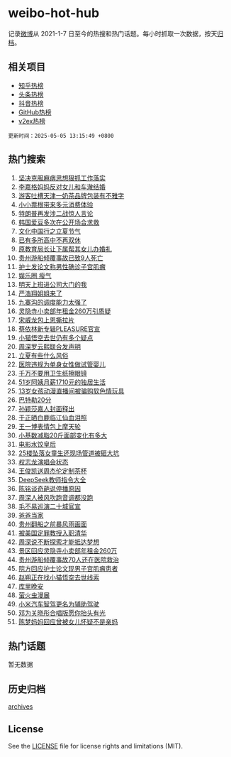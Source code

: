 # weibo-hot-hub

记录[微博](https://www.weibo.com)从 2021-1-7 日至今的热搜和热门话题。每小时抓取一次数据，按天[归档](archives)。

## 相关项目

- [知乎热榜](https://github.com/lonnyzhang423/zhihu-hot-hub)
- [头条热榜](https://github.com/lonnyzhang423/toutiao-hot-hub)
- [抖音热榜](https://github.com/lonnyzhang423/douyin-hot-hub)
- [GitHub热榜](https://github.com/lonnyzhang423/github-hot-hub)
- [v2ex热榜](https://github.com/lonnyzhang423/v2ex-hot-hub)


`更新时间：2025-05-05 13:15:49 +0800`

## 热门搜索

1. [坚决克服麻痹思想狠抓工作落实](https://m.weibo.cn/search?containerid=100103type%3D1%26t%3D10%26q%3D%23%E5%9D%9A%E5%86%B3%E5%85%8B%E6%9C%8D%E9%BA%BB%E7%97%B9%E6%80%9D%E6%83%B3%E7%8B%A0%E6%8A%93%E5%B7%A5%E4%BD%9C%E8%90%BD%E5%AE%9E%23&stream_entry_id=51&isnewpage=1&extparam=seat%3D1%26c_type%3D51%26cate%3D10103%26dgr%3D0%26filter_type%3Drealtimehot%26q%3D%2523%25E5%259D%259A%25E5%2586%25B3%25E5%2585%258B%25E6%259C%258D%25E9%25BA%25BB%25E7%2597%25B9%25E6%2580%259D%25E6%2583%25B3%25E7%258B%25A0%25E6%258A%2593%25E5%25B7%25A5%25E4%25BD%259C%25E8%2590%25BD%25E5%25AE%259E%2523%26stream_entry_id%3D51%26pos%3D0%26display_time%3D1746422148%26pre_seqid%3D17464221480840184618715)
1. [李嘉格妈妈反对女儿和车澈结婚](https://m.weibo.cn/search?containerid=100103type%3D1%26t%3D10%26q%3D%E6%9D%8E%E5%98%89%E6%A0%BC%E5%A6%88%E5%A6%88%E5%8F%8D%E5%AF%B9%E5%A5%B3%E5%84%BF%E5%92%8C%E8%BD%A6%E6%BE%88%E7%BB%93%E5%A9%9A&stream_entry_id=31&isnewpage=1&extparam=seat%3D1%26flag%3D1%26cate%3D5001%26stream_entry_id%3D31%26realpos%3D1%26lcate%3D5001%26c_type%3D31%26q%3D%25E6%259D%258E%25E5%2598%2589%25E6%25A0%25BC%25E5%25A6%2588%25E5%25A6%2588%25E5%258F%258D%25E5%25AF%25B9%25E5%25A5%25B3%25E5%2584%25BF%25E5%2592%258C%25E8%25BD%25A6%25E6%25BE%2588%25E7%25BB%2593%25E5%25A9%259A%26band_rank%3D1%26filter_type%3Drealtimehot%26dgr%3D0%26pos%3D0%26display_time%3D1746422148%26pre_seqid%3D17464221480840184618715)
1. [游客吐槽天津一奶茶品牌包装有不雅字](https://m.weibo.cn/search?containerid=100103type%3D1%26t%3D10%26q%3D%23%E6%B8%B8%E5%AE%A2%E5%90%90%E6%A7%BD%E5%A4%A9%E6%B4%A5%E4%B8%80%E5%A5%B6%E8%8C%B6%E5%93%81%E7%89%8C%E5%8C%85%E8%A3%85%E6%9C%89%E4%B8%8D%E9%9B%85%E5%AD%97%23&stream_entry_id=31&isnewpage=1&extparam=seat%3D1%26flag%3D0%26cate%3D5001%26stream_entry_id%3D31%26realpos%3D2%26lcate%3D5001%26c_type%3D31%26q%3D%2523%25E6%25B8%25B8%25E5%25AE%25A2%25E5%2590%2590%25E6%25A7%25BD%25E5%25A4%25A9%25E6%25B4%25A5%25E4%25B8%2580%25E5%25A5%25B6%25E8%258C%25B6%25E5%2593%2581%25E7%2589%258C%25E5%258C%2585%25E8%25A3%2585%25E6%259C%2589%25E4%25B8%258D%25E9%259B%2585%25E5%25AD%2597%2523%26band_rank%3D2%26filter_type%3Drealtimehot%26dgr%3D0%26pos%3D1%26display_time%3D1746422148%26pre_seqid%3D17464221480840184618715)
1. [小小票根带来多元消费体验](https://m.weibo.cn/search?containerid=100103type%3D1%26t%3D10%26q%3D%23%E5%B0%8F%E5%B0%8F%E7%A5%A8%E6%A0%B9%E5%B8%A6%E6%9D%A5%E5%A4%9A%E5%85%83%E6%B6%88%E8%B4%B9%E4%BD%93%E9%AA%8C%23&stream_entry_id=31&isnewpage=1&extparam=seat%3D1%26flag%3D1%26cate%3D5001%26stream_entry_id%3D31%26realpos%3D3%26lcate%3D5001%26c_type%3D31%26q%3D%2523%25E5%25B0%258F%25E5%25B0%258F%25E7%25A5%25A8%25E6%25A0%25B9%25E5%25B8%25A6%25E6%259D%25A5%25E5%25A4%259A%25E5%2585%2583%25E6%25B6%2588%25E8%25B4%25B9%25E4%25BD%2593%25E9%25AA%258C%2523%26band_rank%3D3%26filter_type%3Drealtimehot%26dgr%3D0%26pos%3D2%26display_time%3D1746422148%26pre_seqid%3D17464221480840184618715)
1. [特朗普再发涉二战惊人言论](https://m.weibo.cn/search?containerid=100103type%3D1%26t%3D10%26q%3D%23%E7%89%B9%E6%9C%97%E6%99%AE%E5%86%8D%E5%8F%91%E6%B6%89%E4%BA%8C%E6%88%98%E6%83%8A%E4%BA%BA%E8%A8%80%E8%AE%BA%23&stream_entry_id=31&isnewpage=1&extparam=seat%3D1%26flag%3D2%26cate%3D5001%26stream_entry_id%3D31%26realpos%3D4%26lcate%3D5001%26c_type%3D31%26q%3D%2523%25E7%2589%25B9%25E6%259C%2597%25E6%2599%25AE%25E5%2586%258D%25E5%258F%2591%25E6%25B6%2589%25E4%25BA%258C%25E6%2588%2598%25E6%2583%258A%25E4%25BA%25BA%25E8%25A8%2580%25E8%25AE%25BA%2523%26band_rank%3D4%26filter_type%3Drealtimehot%26dgr%3D0%26pos%3D3%26display_time%3D1746422148%26pre_seqid%3D17464221480840184618715)
1. [韩国爱豆多次在公开场合求救](https://m.weibo.cn/search?containerid=100103type%3D1%26t%3D10%26q%3D%E9%9F%A9%E5%9B%BD%E7%88%B1%E8%B1%86%E5%A4%9A%E6%AC%A1%E5%9C%A8%E5%85%AC%E5%BC%80%E5%9C%BA%E5%90%88%E6%B1%82%E6%95%91&stream_entry_id=31&isnewpage=1&extparam=seat%3D1%26flag%3D1%26cate%3D5001%26stream_entry_id%3D31%26realpos%3D5%26lcate%3D5001%26c_type%3D31%26q%3D%25E9%259F%25A9%25E5%259B%25BD%25E7%2588%25B1%25E8%25B1%2586%25E5%25A4%259A%25E6%25AC%25A1%25E5%259C%25A8%25E5%2585%25AC%25E5%25BC%2580%25E5%259C%25BA%25E5%2590%2588%25E6%25B1%2582%25E6%2595%2591%26band_rank%3D5%26filter_type%3Drealtimehot%26dgr%3D0%26pos%3D4%26display_time%3D1746422148%26pre_seqid%3D17464221480840184618715)
1. [文化中国行之立夏节气](https://m.weibo.cn/search?containerid=100103type%3D1%26t%3D10%26q%3D%23%E6%96%87%E5%8C%96%E4%B8%AD%E5%9B%BD%E8%A1%8C%E4%B9%8B%E7%AB%8B%E5%A4%8F%E8%8A%82%E6%B0%94%23&stream_entry_id=31&isnewpage=1&extparam=seat%3D1%26flag%3D0%26cate%3D5001%26stream_entry_id%3D31%26realpos%3D6%26lcate%3D5001%26c_type%3D31%26q%3D%2523%25E6%2596%2587%25E5%258C%2596%25E4%25B8%25AD%25E5%259B%25BD%25E8%25A1%258C%25E4%25B9%258B%25E7%25AB%258B%25E5%25A4%258F%25E8%258A%2582%25E6%25B0%2594%2523%26band_rank%3D6%26filter_type%3Drealtimehot%26dgr%3D0%26pos%3D5%26display_time%3D1746422148%26pre_seqid%3D17464221480840184618715)
1. [已有多所高中不再双休](https://m.weibo.cn/search?containerid=100103type%3D1%26t%3D10%26q%3D%23%E5%B7%B2%E6%9C%89%E5%A4%9A%E6%89%80%E9%AB%98%E4%B8%AD%E4%B8%8D%E5%86%8D%E5%8F%8C%E4%BC%91%23&stream_entry_id=31&isnewpage=1&extparam=seat%3D1%26flag%3D0%26cate%3D5001%26stream_entry_id%3D31%26realpos%3D7%26lcate%3D5001%26c_type%3D31%26q%3D%2523%25E5%25B7%25B2%25E6%259C%2589%25E5%25A4%259A%25E6%2589%2580%25E9%25AB%2598%25E4%25B8%25AD%25E4%25B8%258D%25E5%2586%258D%25E5%258F%258C%25E4%25BC%2591%2523%26band_rank%3D7%26filter_type%3Drealtimehot%26dgr%3D0%26pos%3D6%26display_time%3D1746422148%26pre_seqid%3D17464221480840184618715)
1. [原教育局长让下属帮其女儿办婚礼](https://m.weibo.cn/search?containerid=100103type%3D1%26t%3D10%26q%3D%23%E5%8E%9F%E6%95%99%E8%82%B2%E5%B1%80%E9%95%BF%E8%AE%A9%E4%B8%8B%E5%B1%9E%E5%B8%AE%E5%85%B6%E5%A5%B3%E5%84%BF%E5%8A%9E%E5%A9%9A%E7%A4%BC%23&stream_entry_id=31&isnewpage=1&extparam=seat%3D1%26flag%3D0%26cate%3D5001%26stream_entry_id%3D31%26realpos%3D8%26lcate%3D5001%26c_type%3D31%26q%3D%2523%25E5%258E%259F%25E6%2595%2599%25E8%2582%25B2%25E5%25B1%2580%25E9%2595%25BF%25E8%25AE%25A9%25E4%25B8%258B%25E5%25B1%259E%25E5%25B8%25AE%25E5%2585%25B6%25E5%25A5%25B3%25E5%2584%25BF%25E5%258A%259E%25E5%25A9%259A%25E7%25A4%25BC%2523%26band_rank%3D8%26filter_type%3Drealtimehot%26dgr%3D0%26pos%3D7%26display_time%3D1746422148%26pre_seqid%3D17464221480840184618715)
1. [贵州游船倾覆事故已致9人死亡](https://m.weibo.cn/search?containerid=100103type%3D1%26t%3D10%26q%3D%23%E8%B4%B5%E5%B7%9E%E6%B8%B8%E8%88%B9%E5%80%BE%E8%A6%86%E4%BA%8B%E6%95%85%E5%B7%B2%E8%87%B49%E4%BA%BA%E6%AD%BB%E4%BA%A1%23&stream_entry_id=31&isnewpage=1&extparam=seat%3D1%26flag%3D2%26cate%3D5001%26stream_entry_id%3D31%26realpos%3D9%26lcate%3D5001%26c_type%3D31%26q%3D%2523%25E8%25B4%25B5%25E5%25B7%259E%25E6%25B8%25B8%25E8%2588%25B9%25E5%2580%25BE%25E8%25A6%2586%25E4%25BA%258B%25E6%2595%2585%25E5%25B7%25B2%25E8%2587%25B49%25E4%25BA%25BA%25E6%25AD%25BB%25E4%25BA%25A1%2523%26band_rank%3D9%26filter_type%3Drealtimehot%26dgr%3D0%26pos%3D8%26display_time%3D1746422148%26pre_seqid%3D17464221480840184618715)
1. [护士发论文称男性确诊子宫肌瘤](https://m.weibo.cn/search?containerid=100103type%3D1%26t%3D10%26q%3D%23%E6%8A%A4%E5%A3%AB%E5%8F%91%E8%AE%BA%E6%96%87%E7%A7%B0%E7%94%B7%E6%80%A7%E7%A1%AE%E8%AF%8A%E5%AD%90%E5%AE%AB%E8%82%8C%E7%98%A4%23&stream_entry_id=31&isnewpage=1&extparam=seat%3D1%26flag%3D1%26cate%3D5001%26stream_entry_id%3D31%26realpos%3D10%26lcate%3D5001%26c_type%3D31%26q%3D%2523%25E6%258A%25A4%25E5%25A3%25AB%25E5%258F%2591%25E8%25AE%25BA%25E6%2596%2587%25E7%25A7%25B0%25E7%2594%25B7%25E6%2580%25A7%25E7%25A1%25AE%25E8%25AF%258A%25E5%25AD%2590%25E5%25AE%25AB%25E8%2582%258C%25E7%2598%25A4%2523%26band_rank%3D10%26filter_type%3Drealtimehot%26dgr%3D0%26pos%3D9%26display_time%3D1746422148%26pre_seqid%3D17464221480840184618715)
1. [娱乐圈 瘦气](https://m.weibo.cn/search?containerid=100103type%3D1%26t%3D10%26q%3D%E5%A8%B1%E4%B9%90%E5%9C%88+%E7%98%A6%E6%B0%94&stream_entry_id=31&isnewpage=1&extparam=seat%3D1%26flag%3D2%26cate%3D5001%26stream_entry_id%3D31%26realpos%3D11%26lcate%3D5001%26c_type%3D31%26q%3D%25E5%25A8%25B1%25E4%25B9%2590%25E5%259C%2588%2520%25E7%2598%25A6%25E6%25B0%2594%26band_rank%3D11%26filter_type%3Drealtimehot%26dgr%3D0%26pos%3D10%26display_time%3D1746422148%26pre_seqid%3D17464221480840184618715)
1. [明天上班进公司大门的我](https://m.weibo.cn/search?containerid=100103type%3D1%26t%3D10%26q%3D%E6%98%8E%E5%A4%A9%E4%B8%8A%E7%8F%AD%E8%BF%9B%E5%85%AC%E5%8F%B8%E5%A4%A7%E9%97%A8%E7%9A%84%E6%88%91&stream_entry_id=31&isnewpage=1&extparam=seat%3D1%26flag%3D1%26cate%3D5001%26stream_entry_id%3D31%26realpos%3D12%26lcate%3D5001%26c_type%3D31%26q%3D%25E6%2598%258E%25E5%25A4%25A9%25E4%25B8%258A%25E7%258F%25AD%25E8%25BF%259B%25E5%2585%25AC%25E5%258F%25B8%25E5%25A4%25A7%25E9%2597%25A8%25E7%259A%2584%25E6%2588%2591%26band_rank%3D12%26filter_type%3Drealtimehot%26dgr%3D0%26pos%3D11%26display_time%3D1746422148%26pre_seqid%3D17464221480840184618715)
1. [严浩翔姐姐来了](https://m.weibo.cn/search?containerid=100103type%3D1%26t%3D10%26q%3D%E4%B8%A5%E6%B5%A9%E7%BF%94%E5%A7%90%E5%A7%90%E6%9D%A5%E4%BA%86&stream_entry_id=31&isnewpage=1&extparam=seat%3D1%26flag%3D1%26cate%3D5001%26stream_entry_id%3D31%26realpos%3D13%26lcate%3D5001%26c_type%3D31%26q%3D%25E4%25B8%25A5%25E6%25B5%25A9%25E7%25BF%2594%25E5%25A7%2590%25E5%25A7%2590%25E6%259D%25A5%25E4%25BA%2586%26band_rank%3D13%26filter_type%3Drealtimehot%26dgr%3D0%26pos%3D12%26display_time%3D1746422148%26pre_seqid%3D17464221480840184618715)
1. [九寨沟的调度能力太强了](https://m.weibo.cn/search?containerid=100103type%3D1%26t%3D10%26q%3D%23%E4%B9%9D%E5%AF%A8%E6%B2%9F%E7%9A%84%E8%B0%83%E5%BA%A6%E8%83%BD%E5%8A%9B%E5%A4%AA%E5%BC%BA%E4%BA%86%23&stream_entry_id=31&isnewpage=1&extparam=seat%3D1%26flag%3D0%26cate%3D5001%26stream_entry_id%3D31%26realpos%3D14%26lcate%3D5001%26c_type%3D31%26q%3D%2523%25E4%25B9%259D%25E5%25AF%25A8%25E6%25B2%259F%25E7%259A%2584%25E8%25B0%2583%25E5%25BA%25A6%25E8%2583%25BD%25E5%258A%259B%25E5%25A4%25AA%25E5%25BC%25BA%25E4%25BA%2586%2523%26band_rank%3D14%26filter_type%3Drealtimehot%26dgr%3D0%26pos%3D13%26display_time%3D1746422148%26pre_seqid%3D17464221480840184618715)
1. [灵隐寺小卖部年租金260万引质疑](https://m.weibo.cn/search?containerid=100103type%3D1%26t%3D10%26q%3D%23%E7%81%B5%E9%9A%90%E5%AF%BA%E5%B0%8F%E5%8D%96%E9%83%A8%E5%B9%B4%E7%A7%9F%E9%87%91260%E4%B8%87%E5%BC%95%E8%B4%A8%E7%96%91%23&stream_entry_id=31&isnewpage=1&extparam=seat%3D1%26flag%3D0%26cate%3D5001%26stream_entry_id%3D31%26realpos%3D15%26lcate%3D5001%26c_type%3D31%26q%3D%2523%25E7%2581%25B5%25E9%259A%2590%25E5%25AF%25BA%25E5%25B0%258F%25E5%258D%2596%25E9%2583%25A8%25E5%25B9%25B4%25E7%25A7%259F%25E9%2587%2591260%25E4%25B8%2587%25E5%25BC%2595%25E8%25B4%25A8%25E7%2596%2591%2523%26band_rank%3D15%26filter_type%3Drealtimehot%26dgr%3D0%26pos%3D14%26display_time%3D1746422148%26pre_seqid%3D17464221480840184618715)
1. [宋威龙包上恩撕拉片](https://m.weibo.cn/search?containerid=100103type%3D1%26t%3D10%26q%3D%23%E5%AE%8B%E5%A8%81%E9%BE%99%E5%8C%85%E4%B8%8A%E6%81%A9%E6%92%95%E6%8B%89%E7%89%87%23&stream_entry_id=31&isnewpage=1&extparam=seat%3D1%26flag%3D1%26cate%3D5001%26stream_entry_id%3D31%26realpos%3D16%26lcate%3D5001%26c_type%3D31%26q%3D%2523%25E5%25AE%258B%25E5%25A8%2581%25E9%25BE%2599%25E5%258C%2585%25E4%25B8%258A%25E6%2581%25A9%25E6%2592%2595%25E6%258B%2589%25E7%2589%2587%2523%26band_rank%3D16%26filter_type%3Drealtimehot%26dgr%3D0%26pos%3D15%26display_time%3D1746422148%26pre_seqid%3D17464221480840184618715)
1. [蔡依林新专辑PLEASURE官宣](https://m.weibo.cn/search?containerid=100103type%3D1%26t%3D10%26q%3D%23%E8%94%A1%E4%BE%9D%E6%9E%97%E6%96%B0%E4%B8%93%E8%BE%91PLEASURE%E5%AE%98%E5%AE%A3%23&stream_entry_id=31&isnewpage=1&extparam=seat%3D1%26flag%3D1%26cate%3D5001%26stream_entry_id%3D31%26realpos%3D17%26lcate%3D5001%26c_type%3D31%26q%3D%2523%25E8%2594%25A1%25E4%25BE%259D%25E6%259E%2597%25E6%2596%25B0%25E4%25B8%2593%25E8%25BE%2591PLEASURE%25E5%25AE%2598%25E5%25AE%25A3%2523%26band_rank%3D17%26filter_type%3Drealtimehot%26dgr%3D0%26pos%3D16%26display_time%3D1746422148%26pre_seqid%3D17464221480840184618715)
1. [小猫悟空去世仍有多个疑点](https://m.weibo.cn/search?containerid=100103type%3D1%26t%3D10%26q%3D%23%E5%B0%8F%E7%8C%AB%E6%82%9F%E7%A9%BA%E5%8E%BB%E4%B8%96%E4%BB%8D%E6%9C%89%E5%A4%9A%E4%B8%AA%E7%96%91%E7%82%B9%23&stream_entry_id=31&isnewpage=1&extparam=seat%3D1%26flag%3D1%26cate%3D5001%26stream_entry_id%3D31%26realpos%3D18%26lcate%3D5001%26c_type%3D31%26q%3D%2523%25E5%25B0%258F%25E7%258C%25AB%25E6%2582%259F%25E7%25A9%25BA%25E5%258E%25BB%25E4%25B8%2596%25E4%25BB%258D%25E6%259C%2589%25E5%25A4%259A%25E4%25B8%25AA%25E7%2596%2591%25E7%2582%25B9%2523%26band_rank%3D18%26filter_type%3Drealtimehot%26dgr%3D0%26pos%3D17%26display_time%3D1746422148%26pre_seqid%3D17464221480840184618715)
1. [周深罗云熙联合发声明](https://m.weibo.cn/search?containerid=100103type%3D1%26t%3D10%26q%3D%23%E5%91%A8%E6%B7%B1%E7%BD%97%E4%BA%91%E7%86%99%E8%81%94%E5%90%88%E5%8F%91%E5%A3%B0%E6%98%8E%23&stream_entry_id=31&isnewpage=1&extparam=seat%3D1%26flag%3D0%26cate%3D5001%26stream_entry_id%3D31%26realpos%3D19%26lcate%3D5001%26c_type%3D31%26q%3D%2523%25E5%2591%25A8%25E6%25B7%25B1%25E7%25BD%2597%25E4%25BA%2591%25E7%2586%2599%25E8%2581%2594%25E5%2590%2588%25E5%258F%2591%25E5%25A3%25B0%25E6%2598%258E%2523%26band_rank%3D19%26filter_type%3Drealtimehot%26dgr%3D0%26pos%3D18%26display_time%3D1746422148%26pre_seqid%3D17464221480840184618715)
1. [立夏有些什么风俗](https://m.weibo.cn/search?containerid=100103type%3D1%26t%3D10%26q%3D%E7%AB%8B%E5%A4%8F%E6%9C%89%E4%BA%9B%E4%BB%80%E4%B9%88%E9%A3%8E%E4%BF%97&stream_entry_id=31&isnewpage=1&extparam=seat%3D1%26flag%3D1%26cate%3D5001%26stream_entry_id%3D31%26realpos%3D20%26c_type%3D31%26lcate%3D5001%26is_ai_ask%3D1%26q%3D%25E7%25AB%258B%25E5%25A4%258F%25E6%259C%2589%25E4%25BA%259B%25E4%25BB%2580%25E4%25B9%2588%25E9%25A3%258E%25E4%25BF%2597%26band_rank%3D20%26filter_type%3Drealtimehot%26dgr%3D0%26pos%3D19%26display_time%3D1746422148%26pre_seqid%3D17464221480840184618715)
1. [医院违规为单身女性做试管婴儿](https://m.weibo.cn/search?containerid=100103type%3D1%26t%3D10%26q%3D%23%E5%8C%BB%E9%99%A2%E8%BF%9D%E8%A7%84%E4%B8%BA%E5%8D%95%E8%BA%AB%E5%A5%B3%E6%80%A7%E5%81%9A%E8%AF%95%E7%AE%A1%E5%A9%B4%E5%84%BF%23&stream_entry_id=31&isnewpage=1&extparam=seat%3D1%26flag%3D2%26cate%3D5001%26stream_entry_id%3D31%26realpos%3D21%26lcate%3D5001%26c_type%3D31%26q%3D%2523%25E5%258C%25BB%25E9%2599%25A2%25E8%25BF%259D%25E8%25A7%2584%25E4%25B8%25BA%25E5%258D%2595%25E8%25BA%25AB%25E5%25A5%25B3%25E6%2580%25A7%25E5%2581%259A%25E8%25AF%2595%25E7%25AE%25A1%25E5%25A9%25B4%25E5%2584%25BF%2523%26band_rank%3D21%26filter_type%3Drealtimehot%26dgr%3D0%26pos%3D20%26display_time%3D1746422148%26pre_seqid%3D17464221480840184618715)
1. [千万不要用卫生纸擦眼镜](https://m.weibo.cn/search?containerid=100103type%3D1%26t%3D10%26q%3D%23%E5%8D%83%E4%B8%87%E4%B8%8D%E8%A6%81%E7%94%A8%E5%8D%AB%E7%94%9F%E7%BA%B8%E6%93%A6%E7%9C%BC%E9%95%9C%23&stream_entry_id=31&isnewpage=1&extparam=seat%3D1%26flag%3D1%26cate%3D5001%26stream_entry_id%3D31%26realpos%3D22%26lcate%3D5001%26c_type%3D31%26q%3D%2523%25E5%258D%2583%25E4%25B8%2587%25E4%25B8%258D%25E8%25A6%2581%25E7%2594%25A8%25E5%258D%25AB%25E7%2594%259F%25E7%25BA%25B8%25E6%2593%25A6%25E7%259C%25BC%25E9%2595%259C%2523%26band_rank%3D22%26filter_type%3Drealtimehot%26dgr%3D0%26pos%3D21%26display_time%3D1746422148%26pre_seqid%3D17464221480840184618715)
1. [51岁阿姨月薪1710元的独居生活](https://m.weibo.cn/search?containerid=100103type%3D1%26t%3D10%26q%3D51%E5%B2%81%E9%98%BF%E5%A7%A8%E6%9C%88%E8%96%AA1710%E5%85%83%E7%9A%84%E7%8B%AC%E5%B1%85%E7%94%9F%E6%B4%BB&stream_entry_id=31&isnewpage=1&extparam=seat%3D1%26flag%3D1%26cate%3D5001%26stream_entry_id%3D31%26realpos%3D23%26lcate%3D5001%26c_type%3D31%26q%3D51%25E5%25B2%2581%25E9%2598%25BF%25E5%25A7%25A8%25E6%259C%2588%25E8%2596%25AA1710%25E5%2585%2583%25E7%259A%2584%25E7%258B%25AC%25E5%25B1%2585%25E7%2594%259F%25E6%25B4%25BB%26band_rank%3D23%26filter_type%3Drealtimehot%26dgr%3D0%26pos%3D22%26display_time%3D1746422148%26pre_seqid%3D17464221480840184618715)
1. [13岁女孩动漫直播间被骗购软色情玩具](https://m.weibo.cn/search?containerid=100103type%3D1%26t%3D10%26q%3D%2313%E5%B2%81%E5%A5%B3%E5%AD%A9%E5%8A%A8%E6%BC%AB%E7%9B%B4%E6%92%AD%E9%97%B4%E8%A2%AB%E9%AA%97%E8%B4%AD%E8%BD%AF%E8%89%B2%E6%83%85%E7%8E%A9%E5%85%B7%23&stream_entry_id=31&isnewpage=1&extparam=seat%3D1%26flag%3D0%26cate%3D5001%26stream_entry_id%3D31%26realpos%3D24%26lcate%3D5001%26c_type%3D31%26q%3D%252313%25E5%25B2%2581%25E5%25A5%25B3%25E5%25AD%25A9%25E5%258A%25A8%25E6%25BC%25AB%25E7%259B%25B4%25E6%2592%25AD%25E9%2597%25B4%25E8%25A2%25AB%25E9%25AA%2597%25E8%25B4%25AD%25E8%25BD%25AF%25E8%2589%25B2%25E6%2583%2585%25E7%258E%25A9%25E5%2585%25B7%2523%26band_rank%3D24%26filter_type%3Drealtimehot%26dgr%3D0%26pos%3D23%26display_time%3D1746422148%26pre_seqid%3D17464221480840184618715)
1. [巴特勒20分](https://m.weibo.cn/search?containerid=100103type%3D1%26t%3D10%26q%3D%23%E5%B7%B4%E7%89%B9%E5%8B%9220%E5%88%86%23&stream_entry_id=31&isnewpage=1&extparam=seat%3D1%26flag%3D1%26cate%3D5001%26stream_entry_id%3D31%26realpos%3D25%26lcate%3D5001%26c_type%3D31%26q%3D%2523%25E5%25B7%25B4%25E7%2589%25B9%25E5%258B%259220%25E5%2588%2586%2523%26band_rank%3D25%26filter_type%3Drealtimehot%26dgr%3D0%26pos%3D24%26display_time%3D1746422148%26pre_seqid%3D17464221480840184618715)
1. [孙颖莎嘉人封面释出](https://m.weibo.cn/search?containerid=100103type%3D1%26t%3D10%26q%3D%E5%AD%99%E9%A2%96%E8%8E%8E%E5%98%89%E4%BA%BA%E5%B0%81%E9%9D%A2%E9%87%8A%E5%87%BA&stream_entry_id=31&isnewpage=1&extparam=seat%3D1%26flag%3D0%26cate%3D5001%26stream_entry_id%3D31%26realpos%3D26%26lcate%3D5001%26c_type%3D31%26q%3D%25E5%25AD%2599%25E9%25A2%2596%25E8%258E%258E%25E5%2598%2589%25E4%25BA%25BA%25E5%25B0%2581%25E9%259D%25A2%25E9%2587%258A%25E5%2587%25BA%26band_rank%3D26%26filter_type%3Drealtimehot%26dgr%3D0%26pos%3D25%26display_time%3D1746422148%26pre_seqid%3D17464221480840184618715)
1. [于正晒白鹿临江仙血泪照](https://m.weibo.cn/search?containerid=100103type%3D1%26t%3D10%26q%3D%23%E4%BA%8E%E6%AD%A3%E6%99%92%E7%99%BD%E9%B9%BF%E4%B8%B4%E6%B1%9F%E4%BB%99%E8%A1%80%E6%B3%AA%E7%85%A7%23&stream_entry_id=31&isnewpage=1&extparam=seat%3D1%26flag%3D0%26cate%3D5001%26stream_entry_id%3D31%26realpos%3D27%26lcate%3D5001%26c_type%3D31%26q%3D%2523%25E4%25BA%258E%25E6%25AD%25A3%25E6%2599%2592%25E7%2599%25BD%25E9%25B9%25BF%25E4%25B8%25B4%25E6%25B1%259F%25E4%25BB%2599%25E8%25A1%2580%25E6%25B3%25AA%25E7%2585%25A7%2523%26band_rank%3D27%26filter_type%3Drealtimehot%26dgr%3D0%26pos%3D26%26display_time%3D1746422148%26pre_seqid%3D17464221480840184618715)
1. [王一博表情包上摩天轮](https://m.weibo.cn/search?containerid=100103type%3D1%26t%3D10%26q%3D%23%E7%8E%8B%E4%B8%80%E5%8D%9A%E8%A1%A8%E6%83%85%E5%8C%85%E4%B8%8A%E6%91%A9%E5%A4%A9%E8%BD%AE%23&stream_entry_id=31&isnewpage=1&extparam=seat%3D1%26flag%3D1%26cate%3D5001%26stream_entry_id%3D31%26realpos%3D28%26lcate%3D5001%26c_type%3D31%26q%3D%2523%25E7%258E%258B%25E4%25B8%2580%25E5%258D%259A%25E8%25A1%25A8%25E6%2583%2585%25E5%258C%2585%25E4%25B8%258A%25E6%2591%25A9%25E5%25A4%25A9%25E8%25BD%25AE%2523%26band_rank%3D28%26filter_type%3Drealtimehot%26dgr%3D0%26pos%3D27%26display_time%3D1746422148%26pre_seqid%3D17464221480840184618715)
1. [小基数减脂20斤面部变化有多大](https://m.weibo.cn/search?containerid=100103type%3D1%26t%3D10%26q%3D%E5%B0%8F%E5%9F%BA%E6%95%B0%E5%87%8F%E8%84%8220%E6%96%A4%E9%9D%A2%E9%83%A8%E5%8F%98%E5%8C%96%E6%9C%89%E5%A4%9A%E5%A4%A7&stream_entry_id=31&isnewpage=1&extparam=seat%3D1%26flag%3D1%26cate%3D5001%26stream_entry_id%3D31%26realpos%3D29%26lcate%3D5001%26c_type%3D31%26q%3D%25E5%25B0%258F%25E5%259F%25BA%25E6%2595%25B0%25E5%2587%258F%25E8%2584%258220%25E6%2596%25A4%25E9%259D%25A2%25E9%2583%25A8%25E5%258F%2598%25E5%258C%2596%25E6%259C%2589%25E5%25A4%259A%25E5%25A4%25A7%26band_rank%3D29%26filter_type%3Drealtimehot%26dgr%3D0%26pos%3D28%26display_time%3D1746422148%26pre_seqid%3D17464221480840184618715)
1. [电影水饺皇后](https://m.weibo.cn/search?containerid=100103type%3D1%26t%3D10%26q%3D%23%E7%94%B5%E5%BD%B1%E6%B0%B4%E9%A5%BA%E7%9A%87%E5%90%8E%23&stream_entry_id=31&isnewpage=1&extparam=seat%3D1%26flag%3D1%26cate%3D5001%26stream_entry_id%3D31%26realpos%3D30%26lcate%3D5001%26c_type%3D31%26q%3D%2523%25E7%2594%25B5%25E5%25BD%25B1%25E6%25B0%25B4%25E9%25A5%25BA%25E7%259A%2587%25E5%2590%258E%2523%26band_rank%3D30%26filter_type%3Drealtimehot%26dgr%3D0%26pos%3D29%26display_time%3D1746422148%26pre_seqid%3D17464221480840184618715)
1. [25楼坠落女童生还现场管道被砸大坑](https://m.weibo.cn/search?containerid=100103type%3D1%26t%3D10%26q%3D%2325%E6%A5%BC%E5%9D%A0%E8%90%BD%E5%A5%B3%E7%AB%A5%E7%94%9F%E8%BF%98%E7%8E%B0%E5%9C%BA%E7%AE%A1%E9%81%93%E8%A2%AB%E7%A0%B8%E5%A4%A7%E5%9D%91%23&stream_entry_id=31&isnewpage=1&extparam=seat%3D1%26flag%3D1%26cate%3D5001%26stream_entry_id%3D31%26realpos%3D31%26lcate%3D5001%26c_type%3D31%26q%3D%252325%25E6%25A5%25BC%25E5%259D%25A0%25E8%2590%25BD%25E5%25A5%25B3%25E7%25AB%25A5%25E7%2594%259F%25E8%25BF%2598%25E7%258E%25B0%25E5%259C%25BA%25E7%25AE%25A1%25E9%2581%2593%25E8%25A2%25AB%25E7%25A0%25B8%25E5%25A4%25A7%25E5%259D%2591%2523%26band_rank%3D31%26filter_type%3Drealtimehot%26dgr%3D0%26pos%3D30%26display_time%3D1746422148%26pre_seqid%3D17464221480840184618715)
1. [权志龙演唱会状态](https://m.weibo.cn/search?containerid=100103type%3D1%26t%3D10%26q%3D%23%E6%9D%83%E5%BF%97%E9%BE%99%E6%BC%94%E5%94%B1%E4%BC%9A%E7%8A%B6%E6%80%81%23&stream_entry_id=31&isnewpage=1&extparam=seat%3D1%26flag%3D1%26cate%3D5001%26stream_entry_id%3D31%26realpos%3D32%26lcate%3D5001%26c_type%3D31%26q%3D%2523%25E6%259D%2583%25E5%25BF%2597%25E9%25BE%2599%25E6%25BC%2594%25E5%2594%25B1%25E4%25BC%259A%25E7%258A%25B6%25E6%2580%2581%2523%26band_rank%3D32%26filter_type%3Drealtimehot%26dgr%3D0%26pos%3D31%26display_time%3D1746422148%26pre_seqid%3D17464221480840184618715)
1. [王俊凯送周杰伦定制茶杯](https://m.weibo.cn/search?containerid=100103type%3D1%26t%3D10%26q%3D%E7%8E%8B%E4%BF%8A%E5%87%AF%E9%80%81%E5%91%A8%E6%9D%B0%E4%BC%A6%E5%AE%9A%E5%88%B6%E8%8C%B6%E6%9D%AF&stream_entry_id=31&isnewpage=1&extparam=seat%3D1%26flag%3D1%26cate%3D5001%26stream_entry_id%3D31%26realpos%3D33%26lcate%3D5001%26c_type%3D31%26q%3D%25E7%258E%258B%25E4%25BF%258A%25E5%2587%25AF%25E9%2580%2581%25E5%2591%25A8%25E6%259D%25B0%25E4%25BC%25A6%25E5%25AE%259A%25E5%2588%25B6%25E8%258C%25B6%25E6%259D%25AF%26band_rank%3D33%26filter_type%3Drealtimehot%26dgr%3D0%26pos%3D32%26display_time%3D1746422148%26pre_seqid%3D17464221480840184618715)
1. [DeepSeek教师指令大全](https://m.weibo.cn/search?containerid=100103type%3D1%26t%3D10%26q%3DDeepSeek%E6%95%99%E5%B8%88%E6%8C%87%E4%BB%A4%E5%A4%A7%E5%85%A8&stream_entry_id=31&isnewpage=1&extparam=seat%3D1%26flag%3D1%26cate%3D5001%26stream_entry_id%3D31%26realpos%3D34%26lcate%3D5001%26c_type%3D31%26q%3DDeepSeek%25E6%2595%2599%25E5%25B8%2588%25E6%258C%2587%25E4%25BB%25A4%25E5%25A4%25A7%25E5%2585%25A8%26band_rank%3D34%26filter_type%3Drealtimehot%26dgr%3D0%26pos%3D33%26display_time%3D1746422148%26pre_seqid%3D17464221480840184618715)
1. [陈铭谈奇葩说停播原因](https://m.weibo.cn/search?containerid=100103type%3D1%26t%3D10%26q%3D%E9%99%88%E9%93%AD%E8%B0%88%E5%A5%87%E8%91%A9%E8%AF%B4%E5%81%9C%E6%92%AD%E5%8E%9F%E5%9B%A0&stream_entry_id=31&isnewpage=1&extparam=seat%3D1%26flag%3D0%26cate%3D5001%26stream_entry_id%3D31%26realpos%3D35%26lcate%3D5001%26c_type%3D31%26q%3D%25E9%2599%2588%25E9%2593%25AD%25E8%25B0%2588%25E5%25A5%2587%25E8%2591%25A9%25E8%25AF%25B4%25E5%2581%259C%25E6%2592%25AD%25E5%258E%259F%25E5%259B%25A0%26band_rank%3D35%26filter_type%3Drealtimehot%26dgr%3D0%26pos%3D34%26display_time%3D1746422148%26pre_seqid%3D17464221480840184618715)
1. [周深人被风吹跑音调都没跑](https://m.weibo.cn/search?containerid=100103type%3D1%26t%3D10%26q%3D%23%E5%91%A8%E6%B7%B1%E4%BA%BA%E8%A2%AB%E9%A3%8E%E5%90%B9%E8%B7%91%E9%9F%B3%E8%B0%83%E9%83%BD%E6%B2%A1%E8%B7%91%23&stream_entry_id=31&isnewpage=1&extparam=seat%3D1%26flag%3D1%26cate%3D5001%26stream_entry_id%3D31%26realpos%3D36%26lcate%3D5001%26c_type%3D31%26q%3D%2523%25E5%2591%25A8%25E6%25B7%25B1%25E4%25BA%25BA%25E8%25A2%25AB%25E9%25A3%258E%25E5%2590%25B9%25E8%25B7%2591%25E9%259F%25B3%25E8%25B0%2583%25E9%2583%25BD%25E6%25B2%25A1%25E8%25B7%2591%2523%26band_rank%3D36%26filter_type%3Drealtimehot%26dgr%3D0%26pos%3D35%26display_time%3D1746422148%26pre_seqid%3D17464221480840184618715)
1. [毛不易巡演二十城官宣](https://m.weibo.cn/search?containerid=100103type%3D1%26t%3D10%26q%3D%23%E6%AF%9B%E4%B8%8D%E6%98%93%E5%B7%A1%E6%BC%94%E4%BA%8C%E5%8D%81%E5%9F%8E%E5%AE%98%E5%AE%A3%23&stream_entry_id=31&isnewpage=1&extparam=seat%3D1%26flag%3D1%26cate%3D5001%26stream_entry_id%3D31%26realpos%3D37%26lcate%3D5001%26c_type%3D31%26q%3D%2523%25E6%25AF%259B%25E4%25B8%258D%25E6%2598%2593%25E5%25B7%25A1%25E6%25BC%2594%25E4%25BA%258C%25E5%258D%2581%25E5%259F%258E%25E5%25AE%2598%25E5%25AE%25A3%2523%26band_rank%3D37%26filter_type%3Drealtimehot%26dgr%3D0%26pos%3D36%26display_time%3D1746422148%26pre_seqid%3D17464221480840184618715)
1. [爸爸当家](https://m.weibo.cn/search?containerid=100103type%3D1%26t%3D10%26q%3D%E7%88%B8%E7%88%B8%E5%BD%93%E5%AE%B6&stream_entry_id=31&isnewpage=1&extparam=seat%3D1%26flag%3D0%26cate%3D5001%26stream_entry_id%3D31%26realpos%3D38%26lcate%3D5001%26c_type%3D31%26q%3D%25E7%2588%25B8%25E7%2588%25B8%25E5%25BD%2593%25E5%25AE%25B6%26band_rank%3D38%26filter_type%3Drealtimehot%26dgr%3D0%26pos%3D37%26display_time%3D1746422148%26pre_seqid%3D17464221480840184618715)
1. [贵州翻船之前暴风雨画面](https://m.weibo.cn/search?containerid=100103type%3D1%26t%3D10%26q%3D%E8%B4%B5%E5%B7%9E%E7%BF%BB%E8%88%B9%E4%B9%8B%E5%89%8D%E6%9A%B4%E9%A3%8E%E9%9B%A8%E7%94%BB%E9%9D%A2&stream_entry_id=31&isnewpage=1&extparam=seat%3D1%26flag%3D1%26cate%3D5001%26stream_entry_id%3D31%26realpos%3D39%26lcate%3D5001%26c_type%3D31%26q%3D%25E8%25B4%25B5%25E5%25B7%259E%25E7%25BF%25BB%25E8%2588%25B9%25E4%25B9%258B%25E5%2589%258D%25E6%259A%25B4%25E9%25A3%258E%25E9%259B%25A8%25E7%2594%25BB%25E9%259D%25A2%26band_rank%3D39%26filter_type%3Drealtimehot%26dgr%3D0%26pos%3D38%26display_time%3D1746422148%26pre_seqid%3D17464221480840184618715)
1. [被美国定罪教授入职清华](https://m.weibo.cn/search?containerid=100103type%3D1%26t%3D10%26q%3D%E8%A2%AB%E7%BE%8E%E5%9B%BD%E5%AE%9A%E7%BD%AA%E6%95%99%E6%8E%88%E5%85%A5%E8%81%8C%E6%B8%85%E5%8D%8E&stream_entry_id=31&isnewpage=1&extparam=seat%3D1%26flag%3D1%26cate%3D5001%26stream_entry_id%3D31%26realpos%3D40%26lcate%3D5001%26c_type%3D31%26q%3D%25E8%25A2%25AB%25E7%25BE%258E%25E5%259B%25BD%25E5%25AE%259A%25E7%25BD%25AA%25E6%2595%2599%25E6%258E%2588%25E5%2585%25A5%25E8%2581%258C%25E6%25B8%2585%25E5%258D%258E%26band_rank%3D40%26filter_type%3Drealtimehot%26dgr%3D0%26pos%3D39%26display_time%3D1746422148%26pre_seqid%3D17464221480840184618715)
1. [周深说不断探索才能抵达梦想](https://m.weibo.cn/search?containerid=100103type%3D1%26t%3D10%26q%3D%23%E5%91%A8%E6%B7%B1%E8%AF%B4%E4%B8%8D%E6%96%AD%E6%8E%A2%E7%B4%A2%E6%89%8D%E8%83%BD%E6%8A%B5%E8%BE%BE%E6%A2%A6%E6%83%B3%23&stream_entry_id=31&isnewpage=1&extparam=seat%3D1%26flag%3D1%26cate%3D5001%26stream_entry_id%3D31%26realpos%3D41%26lcate%3D5001%26c_type%3D31%26q%3D%2523%25E5%2591%25A8%25E6%25B7%25B1%25E8%25AF%25B4%25E4%25B8%258D%25E6%2596%25AD%25E6%258E%25A2%25E7%25B4%25A2%25E6%2589%258D%25E8%2583%25BD%25E6%258A%25B5%25E8%25BE%25BE%25E6%25A2%25A6%25E6%2583%25B3%2523%26band_rank%3D41%26filter_type%3Drealtimehot%26dgr%3D0%26pos%3D40%26display_time%3D1746422148%26pre_seqid%3D17464221480840184618715)
1. [景区回应灵隐寺小卖部年租金260万](https://m.weibo.cn/search?containerid=100103type%3D1%26t%3D10%26q%3D%23%E6%99%AF%E5%8C%BA%E5%9B%9E%E5%BA%94%E7%81%B5%E9%9A%90%E5%AF%BA%E5%B0%8F%E5%8D%96%E9%83%A8%E5%B9%B4%E7%A7%9F%E9%87%91260%E4%B8%87%23&stream_entry_id=31&isnewpage=1&extparam=seat%3D1%26flag%3D1%26cate%3D5001%26stream_entry_id%3D31%26realpos%3D42%26lcate%3D5001%26c_type%3D31%26q%3D%2523%25E6%2599%25AF%25E5%258C%25BA%25E5%259B%259E%25E5%25BA%2594%25E7%2581%25B5%25E9%259A%2590%25E5%25AF%25BA%25E5%25B0%258F%25E5%258D%2596%25E9%2583%25A8%25E5%25B9%25B4%25E7%25A7%259F%25E9%2587%2591260%25E4%25B8%2587%2523%26band_rank%3D42%26filter_type%3Drealtimehot%26dgr%3D0%26pos%3D41%26display_time%3D1746422148%26pre_seqid%3D17464221480840184618715)
1. [贵州游船倾覆事故70人还在医院救治](https://m.weibo.cn/search?containerid=100103type%3D1%26t%3D10%26q%3D%23%E8%B4%B5%E5%B7%9E%E6%B8%B8%E8%88%B9%E5%80%BE%E8%A6%86%E4%BA%8B%E6%95%8570%E4%BA%BA%E8%BF%98%E5%9C%A8%E5%8C%BB%E9%99%A2%E6%95%91%E6%B2%BB%23&stream_entry_id=31&isnewpage=1&extparam=seat%3D1%26flag%3D1%26cate%3D5001%26stream_entry_id%3D31%26realpos%3D43%26lcate%3D5001%26c_type%3D31%26q%3D%2523%25E8%25B4%25B5%25E5%25B7%259E%25E6%25B8%25B8%25E8%2588%25B9%25E5%2580%25BE%25E8%25A6%2586%25E4%25BA%258B%25E6%2595%258570%25E4%25BA%25BA%25E8%25BF%2598%25E5%259C%25A8%25E5%258C%25BB%25E9%2599%25A2%25E6%2595%2591%25E6%25B2%25BB%2523%26band_rank%3D43%26filter_type%3Drealtimehot%26dgr%3D0%26pos%3D42%26display_time%3D1746422148%26pre_seqid%3D17464221480840184618715)
1. [院方回应护士论文现男子宫肌瘤患者](https://m.weibo.cn/search?containerid=100103type%3D1%26t%3D10%26q%3D%23%E9%99%A2%E6%96%B9%E5%9B%9E%E5%BA%94%E6%8A%A4%E5%A3%AB%E8%AE%BA%E6%96%87%E7%8E%B0%E7%94%B7%E5%AD%90%E5%AE%AB%E8%82%8C%E7%98%A4%E6%82%A3%E8%80%85%23&stream_entry_id=31&isnewpage=1&extparam=seat%3D1%26flag%3D1%26cate%3D5001%26stream_entry_id%3D31%26realpos%3D44%26lcate%3D5001%26c_type%3D31%26q%3D%2523%25E9%2599%25A2%25E6%2596%25B9%25E5%259B%259E%25E5%25BA%2594%25E6%258A%25A4%25E5%25A3%25AB%25E8%25AE%25BA%25E6%2596%2587%25E7%258E%25B0%25E7%2594%25B7%25E5%25AD%2590%25E5%25AE%25AB%25E8%2582%258C%25E7%2598%25A4%25E6%2582%25A3%25E8%2580%2585%2523%26band_rank%3D44%26filter_type%3Drealtimehot%26dgr%3D0%26pos%3D43%26display_time%3D1746422148%26pre_seqid%3D17464221480840184618715)
1. [赵朔正在找小猫悟空去世线索](https://m.weibo.cn/search?containerid=100103type%3D1%26t%3D10%26q%3D%23%E8%B5%B5%E6%9C%94%E6%AD%A3%E5%9C%A8%E6%89%BE%E5%B0%8F%E7%8C%AB%E6%82%9F%E7%A9%BA%E5%8E%BB%E4%B8%96%E7%BA%BF%E7%B4%A2%23&stream_entry_id=31&isnewpage=1&extparam=seat%3D1%26flag%3D1%26cate%3D5001%26stream_entry_id%3D31%26realpos%3D45%26lcate%3D5001%26c_type%3D31%26q%3D%2523%25E8%25B5%25B5%25E6%259C%2594%25E6%25AD%25A3%25E5%259C%25A8%25E6%2589%25BE%25E5%25B0%258F%25E7%258C%25AB%25E6%2582%259F%25E7%25A9%25BA%25E5%258E%25BB%25E4%25B8%2596%25E7%25BA%25BF%25E7%25B4%25A2%2523%26band_rank%3D45%26filter_type%3Drealtimehot%26dgr%3D0%26pos%3D44%26display_time%3D1746422148%26pre_seqid%3D17464221480840184618715)
1. [库里晚安](https://m.weibo.cn/search?containerid=100103type%3D1%26t%3D10%26q%3D%E5%BA%93%E9%87%8C%E6%99%9A%E5%AE%89&stream_entry_id=31&isnewpage=1&extparam=seat%3D1%26flag%3D0%26cate%3D5001%26stream_entry_id%3D31%26realpos%3D46%26lcate%3D5001%26c_type%3D31%26q%3D%25E5%25BA%2593%25E9%2587%258C%25E6%2599%259A%25E5%25AE%2589%26band_rank%3D46%26filter_type%3Drealtimehot%26dgr%3D0%26pos%3D45%26display_time%3D1746422148%26pre_seqid%3D17464221480840184618715)
1. [萤火虫漫展](https://m.weibo.cn/search?containerid=100103type%3D1%26t%3D10%26q%3D%23%E8%90%A4%E7%81%AB%E8%99%AB%E6%BC%AB%E5%B1%95%23&stream_entry_id=31&isnewpage=1&extparam=seat%3D1%26flag%3D0%26cate%3D5001%26stream_entry_id%3D31%26realpos%3D47%26lcate%3D5001%26c_type%3D31%26q%3D%2523%25E8%2590%25A4%25E7%2581%25AB%25E8%2599%25AB%25E6%25BC%25AB%25E5%25B1%2595%2523%26band_rank%3D47%26filter_type%3Drealtimehot%26dgr%3D0%26pos%3D46%26display_time%3D1746422148%26pre_seqid%3D17464221480840184618715)
1. [小米汽车智驾更名为辅助驾驶](https://m.weibo.cn/search?containerid=100103type%3D1%26t%3D10%26q%3D%23%E5%B0%8F%E7%B1%B3%E6%B1%BD%E8%BD%A6%E6%99%BA%E9%A9%BE%E6%9B%B4%E5%90%8D%E4%B8%BA%E8%BE%85%E5%8A%A9%E9%A9%BE%E9%A9%B6%23&stream_entry_id=31&isnewpage=1&extparam=seat%3D1%26flag%3D0%26cate%3D5001%26stream_entry_id%3D31%26realpos%3D48%26lcate%3D5001%26c_type%3D31%26q%3D%2523%25E5%25B0%258F%25E7%25B1%25B3%25E6%25B1%25BD%25E8%25BD%25A6%25E6%2599%25BA%25E9%25A9%25BE%25E6%259B%25B4%25E5%2590%258D%25E4%25B8%25BA%25E8%25BE%2585%25E5%258A%25A9%25E9%25A9%25BE%25E9%25A9%25B6%2523%26band_rank%3D48%26filter_type%3Drealtimehot%26dgr%3D0%26pos%3D47%26display_time%3D1746422148%26pre_seqid%3D17464221480840184618715)
1. [邓为关晓彤合唱版愿你抬头有光](https://m.weibo.cn/search?containerid=100103type%3D1%26t%3D10%26q%3D%23%E9%82%93%E4%B8%BA%E5%85%B3%E6%99%93%E5%BD%A4%E5%90%88%E5%94%B1%E7%89%88%E6%84%BF%E4%BD%A0%E6%8A%AC%E5%A4%B4%E6%9C%89%E5%85%89%23&stream_entry_id=31&isnewpage=1&extparam=seat%3D1%26flag%3D1%26cate%3D5001%26stream_entry_id%3D31%26realpos%3D49%26lcate%3D5001%26c_type%3D31%26q%3D%2523%25E9%2582%2593%25E4%25B8%25BA%25E5%2585%25B3%25E6%2599%2593%25E5%25BD%25A4%25E5%2590%2588%25E5%2594%25B1%25E7%2589%2588%25E6%2584%25BF%25E4%25BD%25A0%25E6%258A%25AC%25E5%25A4%25B4%25E6%259C%2589%25E5%2585%2589%2523%26band_rank%3D49%26filter_type%3Drealtimehot%26dgr%3D0%26pos%3D48%26display_time%3D1746422148%26pre_seqid%3D17464221480840184618715)
1. [陈梦妈妈回应曾被女儿怀疑不是亲妈](https://m.weibo.cn/search?containerid=100103type%3D1%26t%3D10%26q%3D%23%E9%99%88%E6%A2%A6%E5%A6%88%E5%A6%88%E5%9B%9E%E5%BA%94%E6%9B%BE%E8%A2%AB%E5%A5%B3%E5%84%BF%E6%80%80%E7%96%91%E4%B8%8D%E6%98%AF%E4%BA%B2%E5%A6%88%23&stream_entry_id=31&isnewpage=1&extparam=seat%3D1%26flag%3D1%26cate%3D5001%26stream_entry_id%3D31%26realpos%3D50%26lcate%3D5001%26c_type%3D31%26q%3D%2523%25E9%2599%2588%25E6%25A2%25A6%25E5%25A6%2588%25E5%25A6%2588%25E5%259B%259E%25E5%25BA%2594%25E6%259B%25BE%25E8%25A2%25AB%25E5%25A5%25B3%25E5%2584%25BF%25E6%2580%2580%25E7%2596%2591%25E4%25B8%258D%25E6%2598%25AF%25E4%25BA%25B2%25E5%25A6%2588%2523%26band_rank%3D50%26filter_type%3Drealtimehot%26dgr%3D0%26pos%3D49%26display_time%3D1746422148%26pre_seqid%3D17464221480840184618715)

## 热门话题

暂无数据

## 历史归档

[archives](archives)

## License

See the [LICENSE](LICENSE) file for license rights and limitations (MIT).
